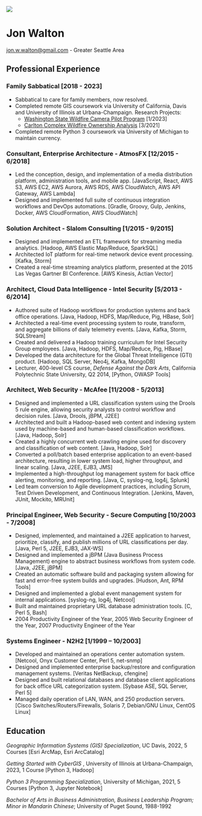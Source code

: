 [![](https://img.shields.io/badge/PDF-Download-1abc9c?style=for-the-badge)](https://github.com/waltonjw/resume/releases/latest/download/jon_walton_resume.pdf)


# Jon Walton

[jon.w.walton@gmail.com](mailto:jon.w.walton@gmail.com) - Greater Seattle Area

## Professional Experience

### Family Sabbatical [2018 - 2023]
- Sabbatical to care for family members, now resolved.
- Completed remote GIS coursework via University of California, Davis and University of Illinois at Urbana-Champaign.  Research Projects:
  - [Washington State Wildfire Camera Pilot Program](https://waltonjw.github.io/wildfire-camera-pilot) [1/2023]
  - [Carlton Complex Wildfire Ownership Analysis](https://waltonjw.github.io/carlton-fire-ownership) [3/2021]
- Completed remote Python 3 coursework via University of Michigan to maintain currency.

### Consultant, Enterprise Architecture - AtmosFX  [12/2015 - 6/2018]
- Led the conception, design, and implementation of a media distribution platform, administration tools, and mobile app.  [JavaScript, React, AWS S3, AWS EC2, AWS Aurora, AWS RDS, AWS CloudWatch, AWS API Gateway, AWS Lambda]
- Designed and implemented full suite of continuous integration workflows and DevOps automations. [Gradle, Groovy, Gulp, Jenkins, Docker, AWS CloudFormation, AWS CloudWatch]

### Solution Architect - Slalom Consulting [1/2015 - 9/2015]
- Designed and implemented an ETL framework for streaming media analytics. [Hadoop, AWS Elastic Map/Reduce, SparkSQL]
- Architected IoT platform for real-time network device event processing. [Kafka, Storm]
- Created a real-time streaming analytics platform, presented at the 2015 Las Vegas Gartner BI Conference. [AWS Kinesis, Actian Vector]

### Architect, Cloud Data Intelligence - Intel Security [5/2013 - 6/2014]
- Authored suite of Hadoop workflows for production systems and back office operations. [Java, Hadoop, HDFS, Map/Reduce, Pig, HBase, Solr]
- Architected a real-time event processing system to route, transform, and aggregate billions of daily telemetry events. [Java, Kafka, Storm, SQLStream]
- Created and delivered a Hadoop training curriculum for Intel Security Group employees. [Java, Hadoop, HDFS, Map/Reduce, Pig, HBase]
- Developed the data architecture for the Global Threat Intelligence (GTI) product. [Hadoop, SQL Server, Neo4j, Kafka, MongoDB]
- Lecturer, 400-level CS course, *Defense Against the Dark Arts*, California Polytechnic State University, Q2 2014, [Python, OWASP Tools]

### Architect, Web Security - McAfee [11/2008 - 5/2013]
- Designed and implemented a URL classification system using the Drools 5 rule engine, allowing security analysts to control workflow and decision rules. [Java, Drools, jBPM, J2EE]
- Architected and built a Hadoop-based web content and indexing system used by machine-based and human-based classification workflows. [Java, Hadoop, Solr]
- Created a highly concurrent web crawling engine used for discovery and classification of web content. [Java, Hadoop, Solr]
- Converted a poll/batch based enterprise application to an event-based architecture, resulting in lower system load, higher throughput, and linear scaling. [Java, J2EE, EJB3, JMS]
- Implemented a high-throughput log management system for back office alerting, monitoring, and reporting. [Java, C, syslog-ng, log4j, Splunk]
- Led team conversion to Agile development practices, including Scrum, Test Driven Development, and Continuous Integration. [Jenkins, Maven, JUnit, Mockito, MRUnit]

### Principal Engineer, Web Security - Secure Computing [10/2003 - 7/2008]
- Designed, implemented, and maintained a J2EE application to harvest, prioritize, classify, and publish millions of URL classifications per day. [Java, Perl 5, J2EE, EJB3, JAX-WS]
- Designed and implemented a jBPM (Java Business Process Management) engine to abstract business workflows from system code. [Java, J2EE, jBPM]
- Created an automatic software build and packaging system allowing for fast and error-free system builds and upgrades. [Hudson, Ant, RPM Tools]
- Designed and implemented a global event management system for internal applications. [syslog-ng, log4j, Netcool]
- Built and maintained proprietary URL database administration tools. [C, Perl 5, Bash]
- 2004 Productivity Engineer of the Year, 2005 Web Security Engineer of the Year, 2007 Productivity Engineer of the Year

### Systems Engineer - N2H2 [1/1999 – 10/2003]
- Developed and maintained an operations center automation system. [Netcool, Onyx Customer Center, Perl 5, net-snmp]
- Designed and implemented enterprise backup/restore and configuration management systems. [Veritas NetBackup, cfengine]
- Designed and built relational databases and database client applications for back office URL categorization system. [Sybase ASE, SQL Server, Perl 5]
- Managed daily operation of LAN, WAN, and 250 production servers. [Cisco Switches/Routers/Firewalls, Solaris 7, Debian/GNU Linux, CentOS Linux]

## Education
*Geographic Information Systems (GIS) Specialization*, UC Davis, 2022, 5 Courses [Esri ArcMap, Esri ArcCatalog]

*Getting Started with CyberGIS* , University of Illinois at Urbana-Champaign, 2023, 1 Course [Python 3, Hadoop]

*Python 3 Programming Specialization*, University of Michigan, 2021, 5 Courses [Python 3, Jupyter Notebook]

*Bachelor of Arts in Business Administration, Business Leadership Program; Minor in Mandarin Chinese*; University of Puget Sound, 1988-1992
